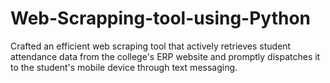 # Web-Scrapping-tool-using-Python

Crafted an efficient web scraping tool that actively retrieves student attendance data from the 
college's ERP website and promptly dispatches it to the student's mobile device through 
text messaging.
